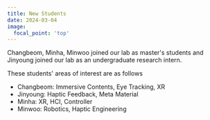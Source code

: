 ```yaml
---
title: New Students
date: 2024-03-04
image:
  focal_point: 'top'
---
```


Changbeom, Minha, Minwoo joined our lab as master's students and Jinyoung joined our lab as an undergraduate research intern.  

<!--more-->
These students' areas of interest are as follows
- Changbeom: Immersive Contents, Eye Tracking, XR
- Jinyoung: Haptic Feedback, Meta Material
- Minha: XR, HCI, Controller
- Minwoo: Robotics, Haptic Engineering
